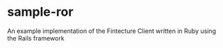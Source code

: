 # sample-ror
An example implementation of the Fintecture Client written in Ruby using the Rails framework
